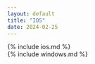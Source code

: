 ```yaml
---
layout: default
title: "IOS"
date: 2024-02-25
---
```


{% include ios.md %}  
{% include windows.md %}  
